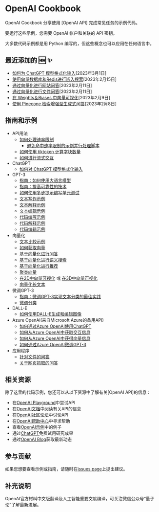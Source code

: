 # OpenAI Cookbook

OpenAI Cookbook 分享使用 [OpenAI API] 完成常见任务的示例代码。

要运行这些示例，您需要 OpenAI 帐户和关联的 API 密钥。

大多数代码示例都是用 Python 编写的，但这些概念也可以应用在任何语言中。

## 最近添加的 🆕 ✨

- [如何为 ChatGPT 模型格式化输入](examples/How_to_format_inputs_to_ChatGPT_models.ipynb)[2023年3月1日]
- [使用向量数据库和Redis进行嵌入搜索](https://github.com/openai/openai-cookbook/tree/main/examples/vector_databases/redis)[2023年2月15日]
- [通过向量化进行网站问答](https://github.com/openai/openai-cookbook/tree/main/apps/web-crawl-q-and-a)[2023年2月11日]
- [通过向量化进行文件问答](https://github.com/openai/openai-cookbook/tree/main/apps/file-q-and-a)[2023年2月11日]
- [在 Weights＆Biases 中向量可视化](https://github.com/openai/openai-cookbook/blob/main/examples/Visualizing_embeddings_in_W%26B.ipynb)[2023年2月9日]
- [使用 Pinecone 检索增强型生成式问答](https://github.com/openai/openai-cookbook/blob/main/examples/vector_databases/pinecone/Gen_QA.ipynb)[2023年2月8日]

## 指南和示例

- API用法
  - [如何处理速率限制](examples/How_to_handle_rate_limits.ipynb)
    - [避免命中速率限制的示例并行处理脚本](examples/api_request_parallel_processor.py)
  - [如何使用 tiktoken 计算字块数量](examples/How_to_count_tokens_with_tiktoken.ipynb)
  - [如何进行流式交互](examples/How_to_stream_completions.ipynb)
- ChatGPT
  - [如何对 ChatGPT 模型格式化输入](examples/How_to_format_inputs_to_ChatGPT_models.ipynb)
- GPT-3
  - [指南：如何使用大语言模型](how_to_work_with_large_language_models.md)
  - [指南：提高可靠性的技术](techniques_to_improve_reliability.md)
  - [如何使用多步提示编写单元测试](examples/Unit_test_writing_using_a_multi-step_prompt.ipynb)
  - [文本写作示例](text_writing_examples.md)
  - [文本解释示例](text_explanation_examples.md)
  - [文本编辑示例](text_editing_examples.md)
  - [代码编写示例](code_writing_examples.md)
  - [代码解释示例](code_explanation_examples.md)
  - [代码编辑示例](code_editing_examples.md)
- 向量化
  - [文本比较示例](text_comparison_examples.md)
  - [如何获取向量](examples/Get_embeddings.ipynb)
  - [基于向量化进行问答](examples/Question_answering_using_embeddings.ipynb)
  - [基于向量化进行语义搜索](examples/Semantic_text_search_using_embeddings.ipynb)
  - [基于向量化进行推荐](examples/Recommendation_using_embeddings.ipynb)
  - [聚类向量](examples/Clustering.ipynb)
  - [在2D中向量可视化](examples/Visualizing_embeddings_in_2D.ipynb) 或 [在3D中向量可视化](examples/Visualizing_embeddings_in_3D.ipynb)
  - [向量化长文本](examples/Embedding_long_inputs.ipynb)
- 微调GPT-3
  - [指南：微调GPT-3实现文本分类的最佳实践](https://docs.google.com/document/d/1rqj7dkuvl7Byd5KQPUJRxc19BJt8wo0yHNwK84KfU3Q/edit)
  - [微调分类](examples/Fine-tuned_classification.ipynb)
- DALL-E
  - [如何使用DALL-E生成和编辑图像](examples/dalle/Image_generations_edits_and_variations_with_DALL-E.ipynb)
- Azure OpenAI(来自Microsoft Azure的备用API)
  - [如何通过Azure OpenAI使用ChatGPT](examples/azure/chat.ipynb)
  - [如何从Azure OpenAI中获取交互信息](examples/azure/completions.ipynb)
  - [如何从Azure OpenAI中获得向量信息](examples/azure/embeddings.ipynb)
  - [如何通过Azure OpenAI微调GPT-3](examples/azure/finetuning.ipynb)
- 应用程序
  - [针对文件的问答](apps/file-q-and-a/)
  - [关于网页抓取的问答](apps/web-crawl-q-and-a)

## 相关资源

除了这里的代码示例，您还可以从以下资源中了解有关[OpenAI API]的信息：

- 在[OpenAI Playground](https://beta.openai.com/playground)中尝试API
- 在[OpenAI文档](https://platform.openai.com/docs/introduction)中阅读有关API的信息
- 在[OpenAI社区论坛](https://community.openai.com/top?period=monthly)中讨论API
- 在[OpenAI帮助中心](https://help.openai.com/en/)中寻求帮助
- 查看[OpenAI示例](https://beta.openai.com/examples)中的例子
- 通过[ChatGPT](https://chat.openai.com/)免费试用研究成果
- 通过[OpenAI Blog](https://openai.com/blog/)获取最新动态

## 参与贡献

如果您想要查看示例或指南，请随时在[issues page](https://github.com/bytechina/openai-cookbook-zh/issues)上提出建议。

## 补充说明
OpenAI官方材料中文版翻译及人工智能重要文献编译，可关注微信公众号“量子论”了解最新进展。